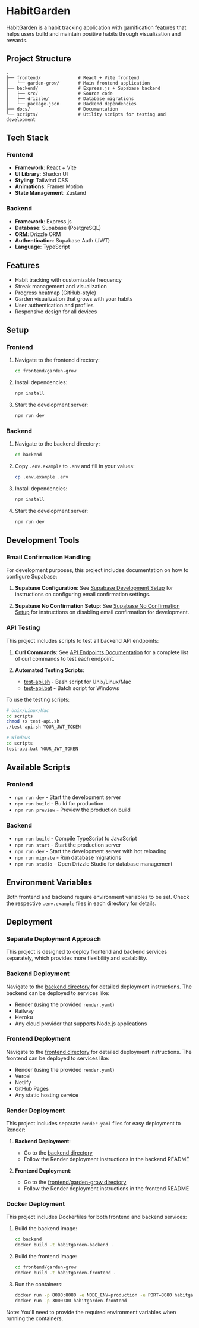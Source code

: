 # HabitGarden

HabitGarden is a habit tracking application with gamification features that helps users build and maintain positive habits through visualization and rewards.

## Project Structure

```
.
├── frontend/              # React + Vite frontend
│   └── garden-grow/       # Main frontend application
├── backend/               # Express.js + Supabase backend
│   ├── src/               # Source code
│   ├── drizzle/           # Database migrations
│   └── package.json       # Backend dependencies
├── docs/                  # Documentation
└── scripts/               # Utility scripts for testing and development
```

## Tech Stack

### Frontend
- **Framework**: React + Vite
- **UI Library**: Shadcn UI
- **Styling**: Tailwind CSS
- **Animations**: Framer Motion
- **State Management**: Zustand

### Backend
- **Framework**: Express.js
- **Database**: Supabase (PostgreSQL)
- **ORM**: Drizzle ORM
- **Authentication**: Supabase Auth (JWT)
- **Language**: TypeScript

## Features

- Habit tracking with customizable frequency
- Streak management and visualization
- Progress heatmap (GitHub-style)
- Garden visualization that grows with your habits
- User authentication and profiles
- Responsive design for all devices

## Setup

### Frontend

1. Navigate to the frontend directory:
   ```bash
   cd frontend/garden-grow
   ```

2. Install dependencies:
   ```bash
   npm install
   ```

3. Start the development server:
   ```bash
   npm run dev
   ```

### Backend

1. Navigate to the backend directory:
   ```bash
   cd backend
   ```

2. Copy `.env.example` to `.env` and fill in your values:
   ```bash
   cp .env.example .env
   ```

3. Install dependencies:
   ```bash
   npm install
   ```

4. Start the development server:
   ```bash
   npm run dev
   ```

## Development Tools

### Email Confirmation Handling

For development purposes, this project includes documentation on how to configure Supabase:

1. **Supabase Configuration**: See [Supabase Development Setup](docs/supabase-development-setup.md) for instructions on configuring email confirmation settings.

2. **Supabase No Confirmation Setup**: See [Supabase No Confirmation Setup](docs/supabase-no-confirmation-setup.md) for instructions on disabling email confirmation for development.

### API Testing

This project includes scripts to test all backend API endpoints:

1. **Curl Commands**: See [API Endpoints Documentation](docs/api-endpoints.md) for a complete list of curl commands to test each endpoint.

2. **Automated Testing Scripts**:
   - [test-api.sh](scripts/test-api.sh) - Bash script for Unix/Linux/Mac
   - [test-api.bat](scripts/test-api.bat) - Batch script for Windows

To use the testing scripts:
```bash
# Unix/Linux/Mac
cd scripts
chmod +x test-api.sh
./test-api.sh YOUR_JWT_TOKEN

# Windows
cd scripts
test-api.bat YOUR_JWT_TOKEN
```

## Available Scripts

### Frontend
- `npm run dev` - Start the development server
- `npm run build` - Build for production
- `npm run preview` - Preview the production build

### Backend
- `npm run build` - Compile TypeScript to JavaScript
- `npm run start` - Start the production server
- `npm run dev` - Start the development server with hot reloading
- `npm run migrate` - Run database migrations
- `npm run studio` - Open Drizzle Studio for database management

## Environment Variables

Both frontend and backend require environment variables to be set. Check the respective `.env.example` files in each directory for details.

## Deployment

### Separate Deployment Approach

This project is designed to deploy frontend and backend services separately, which provides more flexibility and scalability.

### Backend Deployment

Navigate to the [backend directory](file:///c:/VibeCoding_Projects/HabitTracker/backend) for detailed deployment instructions. The backend can be deployed to services like:
- Render (using the provided `render.yaml`)
- Railway
- Heroku
- Any cloud provider that supports Node.js applications

### Frontend Deployment

Navigate to the [frontend directory](file:///c:/VibeCoding_Projects/HabitTracker/frontend/garden-grow) for detailed deployment instructions. The frontend can be deployed to services like:
- Render (using the provided `render.yaml`)
- Vercel
- Netlify
- GitHub Pages
- Any static hosting service

### Render Deployment

This project includes separate `render.yaml` files for easy deployment to Render:

1. **Backend Deployment**:
   - Go to the [backend directory](file:///c:/VibeCoding_Projects/HabitTracker/backend)
   - Follow the Render deployment instructions in the backend README

2. **Frontend Deployment**:
   - Go to the [frontend/garden-grow directory](file:///c:/VibeCoding_Projects/HabitTracker/frontend/garden-grow)
   - Follow the Render deployment instructions in the frontend README

### Docker Deployment

This project includes Dockerfiles for both frontend and backend services:

1. Build the backend image:
   ```bash
   cd backend
   docker build -t habitgarden-backend .
   ```

2. Build the frontend image:
   ```bash
   cd frontend/garden-grow
   docker build -t habitgarden-frontend .
   ```

3. Run the containers:
   ```bash
   docker run -p 8080:8080 -e NODE_ENV=production -e PORT=8080 habitgarden-backend
   docker run -p 3000:80 habitgarden-frontend
   ```

Note: You'll need to provide the required environment variables when running the containers.